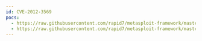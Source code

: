 ```yaml
---
id: CVE-2012-3569
pocs:
  - https://raw.githubusercontent.com/rapid7/metasploit-framework/master/modules/exploits/windows/browser/ovftool_format_string.rb
  - https://raw.githubusercontent.com/rapid7/metasploit-framework/master/modules/exploits/windows/fileformat/ovf_format_string.rb
---
```

